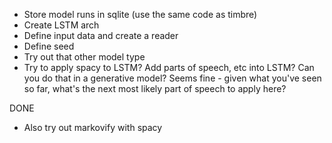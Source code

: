 * Store model runs in sqlite (use the same code as timbre)
* Create LSTM arch
* Define input data and create a reader
* Define seed
* Try out that other model type
* Try to apply spacy to LSTM? Add parts of speech, etc into LSTM? Can you do that in a generative model? Seems fine - given what you've seen so far, what's the next most likely part of speech to apply here?

DONE
* Also try out markovify with spacy
